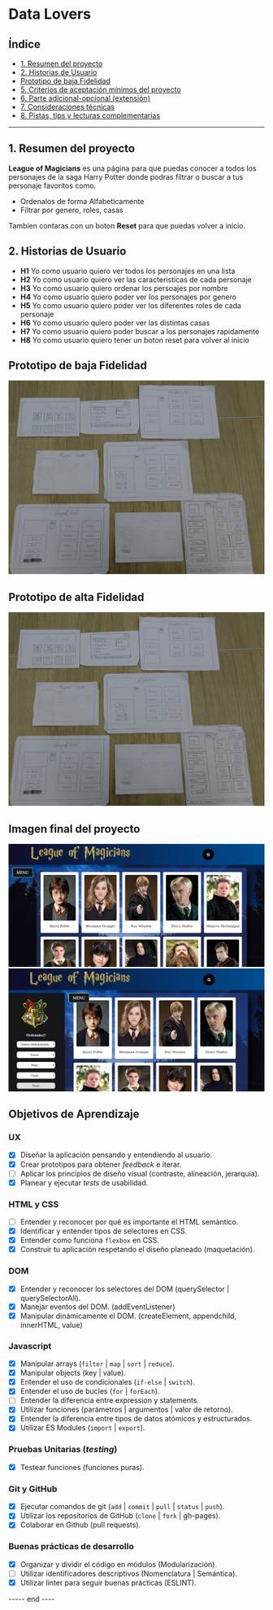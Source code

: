 # Data Lovers

## Índice

* [1. Resumen del proyecto](#1-Resumen-del-proyecto)
* [2. Historias de Usuario](#2-Historias-de-Usuario)
* [Prototipo de baja Fidelidad](#4-Prototipo-de-baja-Fidelidad)
* [5. Criterios de aceptación mínimos del proyecto](#5-criterios-de-aceptación-mínimos-del-proyecto)
* [6. Parte adicional-opcional (extensión)](#6-parte-adicional-opcional-extensión)
* [7. Consideraciones técnicas](#7-consideraciones-técnicas)
* [8. Pistas, tips y lecturas complementarias](#8-pistas-tips-y-lecturas-complementarias)

***

## 1. Resumen del proyecto

**League of Magicians** es una página para que puedas conocer a todos los personajes de la saga Harry Potter donde podras filtrar o buscar a tus personaje favoritos como.

- Ordenalos de forma Alfabeticamente
- Filtrar por genero, roles, casas

Tambien contaras con un boton **Reset** para que puedas volver a inicio.

## 2. Historias de Usuario

- **H1** Yo como usuario quiero ver todos los personajes en una lista
- **H2** Yo como usuario quiero ver las caracteristicas de cada personaje
- **H3** Yo como usuario quiero ordenar los persoajes por nombre
- **H4** Yo como usuario quiero poder ver los personajes por genero
- **H5** Yo como usuario quiero poder ver los diferentes roles de cada personaje
- **H6** Yo como usuario quiero poder ver las distintas casas
- **H7** Yo como usuario quiero poder buscar a los personajes rapidamente
- **H8** Yo como usuario quiero tener un boton reset para volver al inicio

## Prototipo de baja Fidelidad

![hola](img/1a.jpeg)

## Prototipo de alta Fidelidad

![hola](img/1a.jpeg)

## Imagen final del proyecto
![hola](img/1F.PNG)
![hola](img/2f.PNG)

## Objetivos de Aprendizaje

### UX

- [x] Diseñar la aplicación pensando y entendiendo al usuario.
- [x] Crear prototipos para obtener _feedback_ e iterar.
- [ ] Aplicar los principios de diseño visual (contraste, alineación, jerarquía).
- [x] Planear y ejecutar _tests_ de usabilidad.

### HTML y CSS

- [ ] Entender y reconocer por qué es importante el HTML semántico.
- [x] Identificar y entender tipos de selectores en CSS.
- [x] Entender como funciona `flexbox` en CSS.
- [x] Construir tu aplicación respetando el diseño planeado (maquetación).

### DOM

- [x] Entender y reconocer los selectores del DOM (querySelector | querySelectorAll).
- [x] Manejar eventos del DOM. (addEventListener)
- [x] Manipular dinámicamente el DOM. (createElement, appendchild, innerHTML, value)

### Javascript

- [x] Manipular arrays (`filter` | `map` | `sort` | `reduce`).
- [x] Manipular objects (key | value).
- [x] Entender el uso de condicionales (`if-else` | `switch`).
- [x] Entender el uso de bucles (`for` | `forEach`).
- [ ] Entender la diferencia entre expression y statements.
- [x] Utilizar funciones (parámetros | argumentos | valor de retorno).
- [x] Entender la diferencia entre tipos de datos atómicos y estructurados.
- [x] Utilizar ES Modules (`import` | `export`).

### Pruebas Unitarias (_testing_)
- [x] Testear funciones (funciones puras).

### Git y GitHub
- [x] Ejecutar comandos de git (`add` | `commit` | `pull` | `status` | `push`).
- [x] Utilizar los repositorios de GitHub (`clone` | `fork` | gh-pages).
- [x] Colaborar en Github (pull requests).

### Buenas prácticas de desarrollo
- [x] Organizar y dividir el código en módulos (Modularización).
- [ ] Utilizar identificadores descriptivos (Nomenclatura | Semántica).
- [x] Utilizar linter para seguir buenas prácticas (ESLINT).

----- end ----